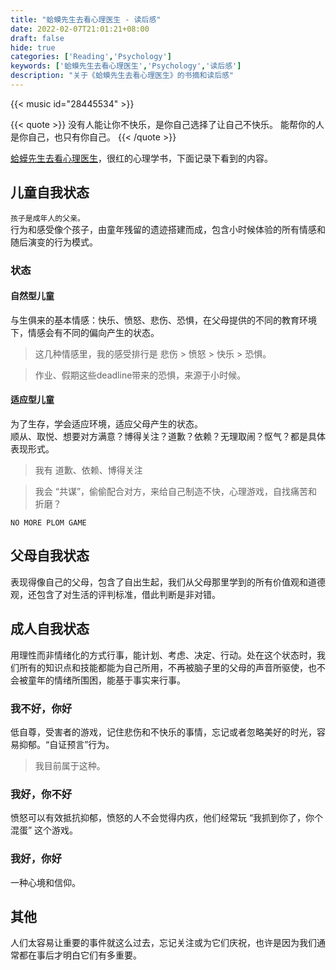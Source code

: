 ```yaml
---
title: "蛤蟆先生去看心理医生 - 读后感"
date: 2022-02-07T21:01:21+08:00
draft: false
hide: true
categories: ['Reading','Psychology']
keywords: ['蛤蟆先生去看心理医生','Psychology','读后感']
description: "关于《蛤蟆先生去看心理医生》的书摘和读后感"
---
```


{{< music id="28445534" >}}

{{< quote >}}
没有人能让你不快乐，是你自己选择了让自己不快乐。
能帮你的人是你自己，也只有你自己。
{{< /quote >}}

[蛤蟆先生去看心理医生](https://book.douban.com/subject/35143790/)，很红的心理学书，下面记录下看到的内容。

## 儿童自我状态
`孩子是成年人的父亲。`  
行为和感受像个孩子，由童年残留的遗迹搭建而成，包含小时候体验的所有情感和随后演变的行为模式。
### 状态
#### 自然型儿童
与生俱来的基本情感：快乐、愤怒、悲伤、恐惧，在父母提供的不同的教育环境下，情感会有不同的偏向产生的状态。    
> 这几种情感里，我的感受排行是 悲伤 > 愤怒 > 快乐 > 恐惧。

> 作业、假期这些deadline带来的恐惧，来源于小时候。
#### 适应型儿童
为了生存，学会适应环境，适应父母产生的状态。        
顺从、取悦、想要对方满意？博得关注？道歉？依赖？无理取闹？怄气？都是具体表现形式。

> 我有 道歉、依赖、博得关注

> 我会 “共谋”，偷偷配合对方，来给自己制造不快，心理游戏，自找痛苦和折磨？

`NO MORE PLOM GAME`

## 父母自我状态
表现得像自己的父母，包含了自出生起，我们从父母那里学到的所有价值观和道德观，还包含了对生活的评判标准，借此判断是非对错。

## 成人自我状态
用理性而非情绪化的方式行事，能计划、考虑、决定、行动。处在这个状态时，我们所有的知识点和技能都能为自己所用，不再被脑子里的父母的声音所驱使，也不会被童年的情绪所围困，能基于事实来行事。

### 我不好，你好
低自尊，受害者的游戏，记住悲伤和不快乐的事情，忘记或者忽略美好的时光，容易抑郁。“自证预言”行为。

> 我目前属于这种。

### 我好，你不好
愤怒可以有效抵抗抑郁，愤怒的人不会觉得内疚，他们经常玩 “我抓到你了，你个混蛋” 这个游戏。

### 我好，你好
一种心境和信仰。        

## 其他
人们太容易让重要的事件就这么过去，忘记关注或为它们庆祝，也许是因为我们通常都在事后才明白它们有多重要。